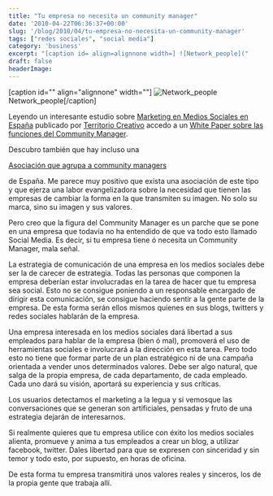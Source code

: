 ```yaml
---
title: "Tu empresa no necesita un community manager"
date: '2010-04-22T06:36:37+00:00'
slug: '/blog/2010/04/tu-empresa-no-necesita-un-community-manager'
tags: ["redes sociales", "social media"]
category: 'business'
excerpt: "[caption id= align=alignnone width=] ![Network_people]("
draft: false
headerImage:
---
```

[caption id="" align="alignnone" width=""] ![Network_people](http://static1.squarespace.com/static/5303797ae4b0c6ad9e43f072/5303ce80e4b0400995a883d6/5303cf32e4b0400995a88ae7/1392758578567/network_people-scaled600.jpg) Network\_people[/caption]

Leyendo un interesante estudio sobre [Marketing en Medios Sociales en España](http://etc.territoriocreativo.es/etc/2010/04/estudio-social-media-espana.html) publicado por [Territorio Creativo](http://etc.territoriocreativo.es/) accedo a un [White Paper sobre las funciones del Community Manager](http://www.box.net/shared/pgur4btexi).

Descubro también que hay incluso una

[Asociación que agrupa a community managers](http://www.aercomunidad.org/)

de España. Me parece muy positivo que exista una asociación de este tipo y que ejerza una labor evangelizadora sobre la necesidad que tienen las empresas de cambiar la forma en la que transmiten su imagen.  No solo su marca, sino su imagen y sus valores.

Pero creo que la figura del Community Manager es un parche que se pone en una empresa que todavía no ha entendido de que va todo esto llamado Social Media. Es decir, si tu empresa tiene ó necesita un Community Manager, mala señal.

La estrategia de comunicación de una empresa en los medios sociales debe ser la de carecer de estrategia.  Todas las personas que componen la empresa deberían estar involucradas en la tarea de hacer que tu empresa sea social. Esto no se consigue poniendo a un responsable encargado de dirigir esta comunicación, se consigue haciendo sentir a la gente parte de la empresa. De esta forma serán ellos mismos quienes en sus blogs, twitters y redes sociales hablarán de la empresa.

Una empresa interesada en los medios sociales dará libertad a sus empleados para hablar de la empresa (bien ó mal), promoverá el uso de herramientas sociales e involucrará a la dirección en esta tarea. Pero todo esto no tiene que formar parte de un plan estratégico ni de una campaña orientada a vender unos determinados valores. Debe ser algo natural, que salga de la propia empresa, de cada departamento, de cada empleado. Cada uno dará su visión, aportará su experiencia y sus críticas.

Los usuarios detectamos el marketing a la legua y si vemosque las conversaciones que se generan son artificiales, pensadas y fruto de una estrategia dejarán de interesarnos.

Si realmente quieres que tu empresa utilice con éxito los medios sociales alienta, promueve y anima a tus empleados a crear un blog, a utilizar facebook, twitter. Dales libertad para que se expresen con sinceridad y sin temor y todo esto, por supuesto, en horas de oficina.

De esta forma tu empresa transmitirá unos valores reales y sinceros, los de la propia gente que trabaja allí.

